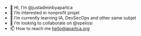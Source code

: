 - 👋 Hi, I’m @justadminbyapartca
- 👀 I’m interested in nonprofit projet
- 🌱 I’m currently learning IA, DevSecOps and other same subjet
- 💞️ I’m looking to collaborate on @vpelissi
- 📫 How to reach me hello@apartca.org 

<!---
justadminbyapartca/justadminbyapartca is a ✨ special ✨ repository because its `README.md` (this file) appears on your GitHub profile.
You can click the Preview link to take a look at your changes.
--->
